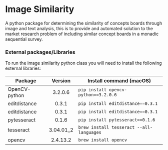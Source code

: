 # Image Similarity
A python package for determining the similarity of concepts boards through image and text analysis, this is to provide and automated solution to the market research problem of including similar concept boards in a monadic sequential survey.

### External packages/Libraries
To run the image similarity python class you will need to install the following external libraries:

|Package			|Version		| Install command (macOS)               				|
|---------------------------|:-------------------:|---------------------------------------------------------------------|
|OpenCV-python       |3.2.0.6		|`pip install opencv-python==3.2.0.6` 			|
|editdistance       	|0.3.1		|`pip install editdistance==0.3.1`				|
|editdistance       	|0.3.1		|`pip install editdistance==0.3.1`				|
|pytesseract		|0.1.6		|`pip install pytesseract==0.1.6`					|
|tesseract			|3.04.01_2	|`brew install tesseract --all-languages`			|
|opencv			|2.4.13.2		|`brew install opencv`						|

